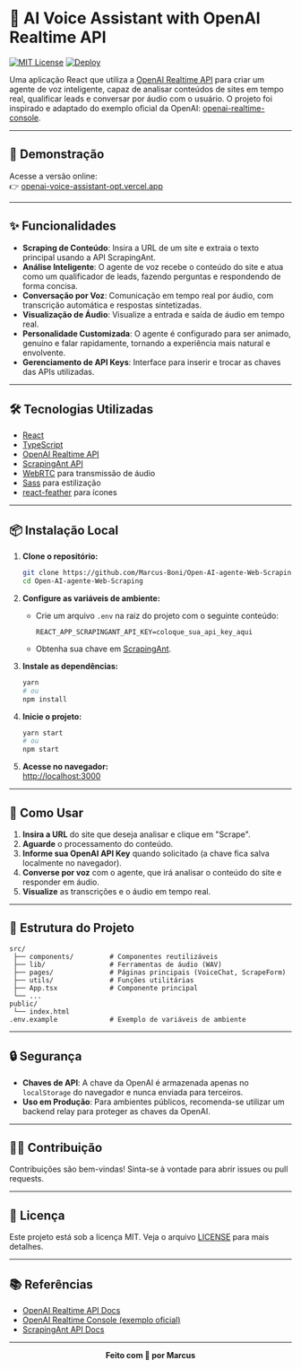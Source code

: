# 🤖 AI Voice Assistant with OpenAI Realtime API

[![MIT License](https://img.shields.io/badge/license-MIT-green.svg)](LICENSE)
[![Deploy](https://img.shields.io/badge/Deploy-Live-blue)](https://openai-voice-assistant-opt.vercel.app/)

Uma aplicação React que utiliza a [OpenAI Realtime API](https://platform.openai.com/docs/guides/realtime) para criar um agente de voz inteligente, capaz de analisar conteúdos de sites em tempo real, qualificar leads e conversar por áudio com o usuário. O projeto foi inspirado e adaptado do exemplo oficial da OpenAI: [openai-realtime-console](https://github.com/openai/openai-realtime-console).

---

## 🚀 Demonstração

Acesse a versão online:  
👉 [openai-voice-assistant-opt.vercel.app](https://openairealtime-agente-opt.netlify.app/)

---

## ✨ Funcionalidades

- **Scraping de Conteúdo**: Insira a URL de um site e extraia o texto principal usando a API ScrapingAnt.
- **Análise Inteligente**: O agente de voz recebe o conteúdo do site e atua como um qualificador de leads, fazendo perguntas e respondendo de forma concisa.
- **Conversação por Voz**: Comunicação em tempo real por áudio, com transcrição automática e respostas sintetizadas.
- **Visualização de Áudio**: Visualize a entrada e saída de áudio em tempo real.
- **Personalidade Customizada**: O agente é configurado para ser animado, genuíno e falar rapidamente, tornando a experiência mais natural e envolvente.
- **Gerenciamento de API Keys**: Interface para inserir e trocar as chaves das APIs utilizadas.

---

## 🛠️ Tecnologias Utilizadas

- [React](https://react.dev/)
- [TypeScript](https://www.typescriptlang.org/)
- [OpenAI Realtime API](https://platform.openai.com/docs/guides/realtime)
- [ScrapingAnt API](https://scrapingant.com/)
- [WebRTC](https://webrtc.org/) para transmissão de áudio
- [Sass](https://sass-lang.com/) para estilização
- [react-feather](https://github.com/feathericons/react-feather) para ícones

---

## 📦 Instalação Local

1. **Clone o repositório:**
   ```bash
   git clone https://github.com/Marcus-Boni/Open-AI-agente-Web-Scraping.git
   cd Open-AI-agente-Web-Scraping
   ```

2. **Configure as variáveis de ambiente:**
   - Crie um arquivo `.env` na raiz do projeto com o seguinte conteúdo:
     ```
     REACT_APP_SCRAPINGANT_API_KEY=coloque_sua_api_key_aqui
     ```
   - Obtenha sua chave em [ScrapingAnt](https://app.scrapingant.com/dashboard).

3. **Instale as dependências:**
   ```bash
   yarn
   # ou
   npm install
   ```

4. **Inicie o projeto:**
   ```bash
   yarn start
   # ou
   npm start
   ```

5. **Acesse no navegador:**  
   [http://localhost:3000](http://localhost:3000)

---

## 📝 Como Usar

1. **Insira a URL** do site que deseja analisar e clique em "Scrape".
2. **Aguarde** o processamento do conteúdo.
3. **Informe sua OpenAI API Key** quando solicitado (a chave fica salva localmente no navegador).
4. **Converse por voz** com o agente, que irá analisar o conteúdo do site e responder em áudio.
5. **Visualize** as transcrições e o áudio em tempo real.

---

## 📁 Estrutura do Projeto

```
src/
 ├── components/         # Componentes reutilizáveis
 ├── lib/                # Ferramentas de áudio (WAV)
 ├── pages/              # Páginas principais (VoiceChat, ScrapeForm)
 ├── utils/              # Funções utilitárias
 ├── App.tsx             # Componente principal
 └── ...
public/
 └── index.html
.env.example             # Exemplo de variáveis de ambiente
```

---

## 🔒 Segurança

- **Chaves de API**: A chave da OpenAI é armazenada apenas no `localStorage` do navegador e nunca enviada para terceiros.
- **Uso em Produção**: Para ambientes públicos, recomenda-se utilizar um backend relay para proteger as chaves da OpenAI.

---

## 🧑‍💻 Contribuição

Contribuições são bem-vindas! Sinta-se à vontade para abrir issues ou pull requests.

---

## 📄 Licença

Este projeto está sob a licença MIT. Veja o arquivo [LICENSE](./LICENSE) para mais detalhes.

---

## 📚 Referências

- [OpenAI Realtime API Docs](https://platform.openai.com/docs/guides/realtime)
- [OpenAI Realtime Console (exemplo oficial)](https://github.com/openai/openai-realtime-console)
- [ScrapingAnt API Docs](https://docs.scrapingant.com/)

---

<div align="center">
  <b>Feito com 💚 por Marcus</b>
</div>
